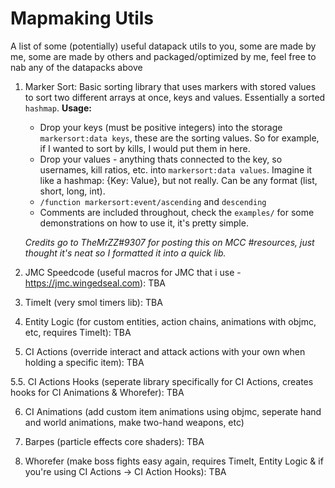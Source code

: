 # Mapmaking Utils
A list of some (potentially) useful datapack utils to you, some are made by me, some are made by others and packaged/optimized by me, feel free to nab any of the datapacks above

 1. Marker Sort: Basic sorting library that uses markers with stored values to sort two different arrays at once, keys and values. Essentially a sorted `hashmap`.
**Usage:**
	- Drop your keys (must be positive integers) into the storage `markersort:data keys`, these are the sorting values. So for example, if I wanted to sort by kills, I would put them in here.
	- Drop your values - anything thats connected to the key, so usernames, kill ratios, etc. into `markersort:data values`. Imagine it like a hashmap: {Key: Value}, but not really. Can be any format (list, short, long, int).
	- `/function markersort:event/ascending` and `descending` 
	- Comments are included throughout, check the `examples/` for some demonstrations on how to use it, it's pretty simple.
	
	*Credits go to TheMrZZ#9307 for posting this on MCC #resources, just thought it's neat so I formatted it into a quick lib.*



2. JMC Speedcode (useful macros for JMC that i use - https://jmc.wingedseal.com): TBA



3. TimeIt (very smol timers lib): TBA



4. Entity Logic (for custom entities, action chains, animations with objmc, etc, requires TimeIt): TBA 



5. CI Actions (override interact and attack actions with your own when holding a specific item): TBA 

5.5. CI Actions Hooks (seperate library specifically for CI Actions, creates hooks for CI Animations & Whorefer): TBA 



6. CI Animations (add custom item animations using objmc, seperate hand and world animations, make two-hand weapons, etc)



7. Barpes (particle effects core shaders): TBA



8. Whorefer (make boss fights easy again, requires TimeIt, Entity Logic & if you're using CI Actions -> CI Action Hooks): TBA


